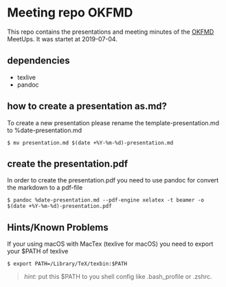 # Meeting repo OKFMD


This repo contains the presentations and meeting minutes of the [OKFMD](https://github.com/code-for-magdeburg/) MeetUps.
It was startet at 2019-07-04.


## dependencies
- texlive
- pandoc

## how to create a presentation as.md?
To create a new presentation please rename the template-presentation.md to %date-presentation.md

```
$ mv presentation.md $(date +%Y-%m-%d)-presentation.md
```
## create the presentation.pdf

In order to create the presentation.pdf you need to use pandoc for convert the markdown to a pdf-file
```
$ pandoc %date-presentation.md --pdf-engine xelatex -t beamer -o $(date +%Y-%m-%d)-presentation.pdf
```

## Hints/Known Problems

If your using macOS with MacTex (texlive for macOS) you need to export your $PATH of texlive

```
$ export PATH=/Library/TeX/texbin:$PATH
```
> *hint:* put this $PATH to you shell config like .bash_profile or .zshrc.

